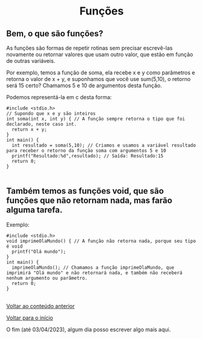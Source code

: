 <h1 align="center">Funções</h1>
<h2>Bem, o que são funções?</h2>
<p>As funções são formas de repetir rotinas sem precisar escrevê-las novamente ou retornar valores que usam outro valor, que estão em função de outras variáveis.</p>
<p>Por exemplo, temos a função de soma, ela recebe x e y como parâmetros e retorna o valor de x + y, e suponhamos que você use sum(5,10), o retorno será 15 certo? Chamamos 5 e 10 de argumentos desta função.</p>
<p>Podemos representá-la em c desta forma:</p>
<pre>
<code>#include &lt;stdio.h&gt;
// Supondo que x e y são inteiros
int soma(int x, int y) { // A função sempre retorna o tipo que foi declarado, neste caso int.
  return x + y;
}
int main() {
  int resultado = soma(5,10); // Criamos e usamos a variável resultado para receber o retorno da função soma com argumentos 5 e 10
  printf("Resultado:%d",resultado); // Saída: Resultado:15
  return 0;
}
</code>
</pre>
<h2>Também temos as funções void, que são funções que não retornam nada, mas farão alguma tarefa.</h2>
<p>Exemplo:</p>
<pre>
<code>#include &lt;stdio.h&gt;
void imprimeOlaMundo() { // A função não retorna nada, porque seu tipo é void
  printf("Olá mundo");
}
int main() {
  imprimeOlaMundo(); // Chamamos a função imprimeOlaMundo, que imprimirá "Olá mundo" e não retornará nada, e também não receberá nenhum argumento ou parâmetro.
  return 0;
}
</code>
</pre>

<a href="../../../03/pages/repetition_structures_for_and_while/README.md">Voltar ao conteúdo anterior</a>
<p> <a href="../../../../../../README.md">Voltar para o início</a> </p>
<p>O fim (até 03/04/2023), algum dia posso escrever algo mais aqui.</p>
